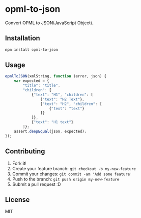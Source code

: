 # opml-to-json

Convert OPML to JSON(JavaScript Object).

## Installation

``` sh
npm install opml-to-json
```

## Usage

```js
opmlToJSON(xmlString, function (error, json) {
    var expected = {
        "title": "title",
        "children": [
            {"text": "H1", "children": [
                {"text": "H2 Text"},
                {"text": "H2", "children": [
                    {"text": "text"}
                ]}
            ]},
            {"text": "H1 text"}
        ]};
    assert.deepEqual(json, expected);
});
```

## Contributing

1. Fork it!
2. Create your feature branch: `git checkout -b my-new-feature`
3. Commit your changes: `git commit -am 'Add some feature'`
4. Push to the branch: `git push origin my-new-feature`
5. Submit a pull request :D

## License

MIT